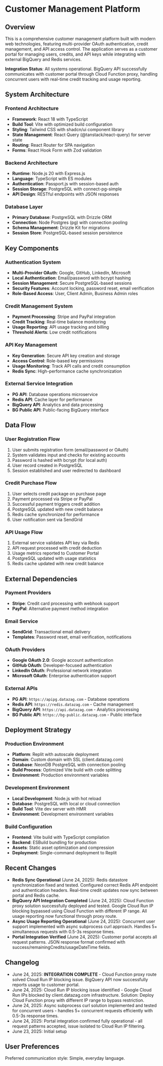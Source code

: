 # Customer Management Platform

## Overview

This is a comprehensive customer management platform built with modern web technologies, featuring multi-provider OAuth authentication, credit management, and API access control. The application serves as a customer portal for managing users, credits, and API keys while integrating with external BigQuery and Redis services.

**Integration Status**: All systems operational. BigQuery API successfully communicates with customer portal through Cloud Function proxy, handling concurrent users with real-time credit tracking and usage reporting.

## System Architecture

### Frontend Architecture
- **Framework**: React 18 with TypeScript
- **Build Tool**: Vite with optimized build configuration
- **Styling**: Tailwind CSS with shadcn/ui component library
- **State Management**: React Query (@tanstack/react-query) for server state
- **Routing**: React Router for SPA navigation
- **Forms**: React Hook Form with Zod validation

### Backend Architecture
- **Runtime**: Node.js 20 with Express.js
- **Language**: TypeScript with ES modules
- **Authentication**: Passport.js with session-based auth
- **Session Storage**: PostgreSQL with connect-pg-simple
- **API Design**: RESTful endpoints with JSON responses

### Database Layer
- **Primary Database**: PostgreSQL with Drizzle ORM
- **Connection**: Node Postgres (pg) with connection pooling
- **Schema Management**: Drizzle Kit for migrations
- **Session Store**: PostgreSQL-based session persistence

## Key Components

### Authentication System
- **Multi-Provider OAuth**: Google, GitHub, LinkedIn, Microsoft
- **Local Authentication**: Email/password with bcrypt hashing
- **Session Management**: Secure PostgreSQL-based sessions
- **Security Features**: Account locking, password reset, email verification
- **Role-Based Access**: User, Client Admin, Business Admin roles

### Credit Management System
- **Payment Processing**: Stripe and PayPal integration
- **Credit Tracking**: Real-time balance monitoring
- **Usage Reporting**: API usage tracking and billing
- **Threshold Alerts**: Low credit notifications

### API Key Management
- **Key Generation**: Secure API key creation and storage
- **Access Control**: Role-based key permissions
- **Usage Monitoring**: Track API calls and credit consumption
- **Redis Sync**: High-performance cache synchronization

### External Service Integration
- **PG API**: Database operations microservice
- **Redis API**: Cache layer for performance
- **BigQuery API**: Analytics and data processing
- **BG Public API**: Public-facing BigQuery interface

## Data Flow

### User Registration Flow
1. User submits registration form (email/password or OAuth)
2. System validates input and checks for existing accounts
3. Password is hashed with bcrypt (for local auth)
4. User record created in PostgreSQL
5. Session established and user redirected to dashboard

### Credit Purchase Flow
1. User selects credit package on purchase page
2. Payment processed via Stripe or PayPal
3. Successful payment triggers credit addition
4. PostgreSQL updated with new credit balance
5. Redis cache synchronized for performance
6. User notification sent via SendGrid

### API Usage Flow
1. External service validates API key via Redis
2. API request processed with credit deduction
3. Usage metrics reported to Customer Portal
4. PostgreSQL updated with usage statistics
5. Redis cache updated with new credit balance

## External Dependencies

### Payment Providers
- **Stripe**: Credit card processing with webhook support
- **PayPal**: Alternative payment method integration

### Email Service
- **SendGrid**: Transactional email delivery
- **Templates**: Password reset, email verification, notifications

### OAuth Providers
- **Google OAuth 2.0**: Google account authentication
- **GitHub OAuth**: Developer-focused authentication
- **LinkedIn OAuth**: Professional network integration
- **Microsoft OAuth**: Enterprise authentication support

### External APIs
- **PG API**: `https://apipg.datazag.com` - Database operations
- **Redis API**: `https://redis.datazag.com` - Cache management
- **BigQuery API**: `https://api.datazag.com` - Analytics processing
- **BG Public API**: `https://bg-public.datazag.com` - Public interface

## Deployment Strategy

### Production Environment
- **Platform**: Replit with autoscale deployment
- **Domain**: Custom domain with SSL (client.datazag.com)
- **Database**: NeonDB PostgreSQL with connection pooling
- **Build Process**: Optimized Vite build with code splitting
- **Environment**: Production environment variables

### Development Environment
- **Local Development**: Node.js with hot reload
- **Database**: PostgreSQL with local or cloud connection
- **Build Tool**: Vite dev server with HMR
- **Environment**: Development environment variables

### Build Configuration
- **Frontend**: Vite build with TypeScript compilation
- **Backend**: ESBuild bundling for production
- **Assets**: Static asset optimization and compression
- **Deployment**: Single-command deployment to Replit

## Recent Changes

- **Redis Sync Operational** (June 24, 2025): Redis datastore synchronization fixed and tested. Configured correct Redis API endpoint and authentication headers. Real-time credit updates now sync between portal and Redis cache.
- **BigQuery API Integration Completed** (June 24, 2025): Cloud Function proxy solution successfully deployed and tested. Google Cloud Run IP blocking bypassed using Cloud Function with different IP range. All usage reporting now functional through proxy route.
- **Async Usage Reporting Operational** (June 24, 2025): Concurrent user support implemented with async subprocess curl approach. Handles 5+ simultaneous requests with 0.5-3s response times.
- **Portal Integration Verified** (June 24, 2025): Customer portal accepts all request patterns. JSON response format confirmed with success/remainingCredits/usageDateTime fields.

## Changelog

- June 24, 2025: **INTEGRATION COMPLETE** - Cloud Function proxy route solved Cloud Run IP blocking issue. BigQuery API now successfully reports usage to customer portal.
- June 24, 2025: Cloud Run IP blocking issue identified - Google Cloud Run IPs blocked by client.datazag.com infrastructure. Solution: Deploy Cloud Function proxy with different IP range to bypass restriction.
- June 24, 2025: Async subprocess curl solution implemented and tested for concurrent users - handles 5+ concurrent requests efficiently with 0.5-3s response times.
- June 24, 2025: Portal integration confirmed fully operational - all request patterns accepted, issue isolated to Cloud Run IP filtering.
- June 23, 2025: Initial setup

## User Preferences

Preferred communication style: Simple, everyday language.